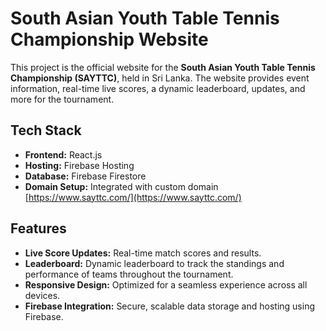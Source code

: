 # South Asian Youth Table Tennis Championship Website

This project is the official website for the **South Asian Youth Table Tennis Championship (SAYTTC)**, held in Sri Lanka. The website provides event information, real-time live scores, a dynamic leaderboard, updates, and more for the tournament.

## Tech Stack
- **Frontend:** React.js
- **Hosting:** Firebase Hosting
- **Database:** Firebase Firestore
- **Domain Setup:** Integrated with custom domain [https://www.sayttc.com/](https://www.sayttc.com/)

## Features
- **Live Score Updates:** Real-time match scores and results.
- **Leaderboard:** Dynamic leaderboard to track the standings and performance of teams throughout the tournament.
- **Responsive Design:** Optimized for a seamless experience across all devices.
- **Firebase Integration:** Secure, scalable data storage and hosting using Firebase.
